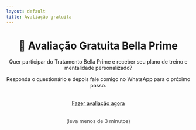 ```yaml
---
layout: default
title: Avaliação gratuita
---
```


<div class="container" style="text-align:center;">
  <h1>🧠 Avaliação Gratuita Bella Prime </h1>
  <p>Quer participar do Tratamento Bella Prime e receber seu plano de treino e mentalidade personalizado?</p>
  <p>Responda o questionário e depois fale comigo no WhatsApp para o próximo passo.</p>

  <div style="margin:2rem 0;">
    <a class="btn" href="[https://forms.gle/SEU_LINK_DO_FORM](https://docs.google.com/forms/d/e/1FAIpQLSc5gYXFmf8mT6ELaK2sm5b2i02Pd3EpLW-1i3Ko0ODGajbngw/viewform?usp=header)" target="_blank">
      Fazer avaliação agora
    </a>
  </div>

  <p style="opacity:.8;">(leva menos de 3 minutos)</p>
</div>

